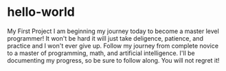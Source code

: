 # hello-world
My First Project
I am beginning my journey today to become a master level programmer! It won't be hard it will just take deligence, patience, and practice and I won't ever give up.
Follow my journey from complete novice to a master of programming, math, and artificial intelligence.
I'll be documenting my progress, so be sure to follow along. You will not regret it!
